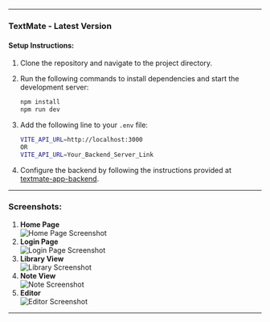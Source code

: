 
---

### TextMate - Latest Version

#### Setup Instructions:

1. Clone the repository and navigate to the project directory.
2. Run the following commands to install dependencies and start the development server:

   ```bash
   npm install
   npm run dev
   ```
3. Add the following line to your `.env` file:
    ```bash
   VITE_API_URL=http://localhost:3000
   OR
   VITE_API_URL=Your_Backend_Server_Link
   ```
4. Configure the backend by following the instructions provided at [textmate-app-backend](https://github.com/amitskingh/textmate-app-backend).

---

### Screenshots:

1. **Home Page**  
   ![Home Page Screenshot](public/screenshots/home.png)
2. **Login Page**  
   ![Login Page Screenshot](public/screenshots/login.png)
3. **Library View**  
   ![Library Screenshot](public/screenshots/library.png)
4. **Note View**  
   ![Note Screenshot](public/screenshots/note.png)
5. **Editor**  
   ![Editor Screenshot](public/screenshots/editor.png)

---
